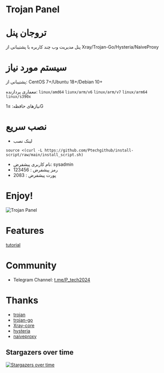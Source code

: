 # Trojan Panel 
# تروجان پنل

پنل مدیریت وب چند کاربره با پشتیبانی از Xray/Trojan-Go/Hysteria/NaiveProxy

# سیستم مورد نیاز

پشتیبانی از: CentOS 7+/Ubuntu 18+/Debian 10+

معماری پردازنده: `linux/amd64` `liunx/arm/v6` `linux/arm/v7` `linux/arm64` `linux/s390x`

نیازهای حافظه: ≥1G

# نصب سریع

- لینک نصب

```
source <(curl -L https://github.com/Ptechgithub/install-script/raw/main/install_script.sh)
```
- نام کاربری پیشفرض: sysadmin
- رمز پیشفرض : 123456
- پورت پیشفرض : 2083
# Enjoy!

![Trojan Panel](https://user-images.githubusercontent.com/46235235/173869031-c410e895-4299-46bf-bb7c-0434498fa2e2.png)

# Features

[tutorial](https://trojanpanel.github.io/tutorial/using-tutorials.html)

# Community

- Telegram Channel: [t.me/P_tech2024](https://t.me/P_tech2024)
 
# Thanks

- [trojan](https://github.com/trojan-gfw/trojan)
- [trojan-go](https://github.com/p4gefau1t/trojan-go)
- [Xray-core](https://github.com/XTLS/Xray-core)
- [hysteria](https://github.com/HyNetwork/hysteria)
- [naiveproxy](https://github.com/klzgrad/naiveproxy)

## Stargazers over time

[![Stargazers over time](https://starchart.cc/trojanpanel/install-script.svg)](https://github.com/trojanpanel/install-script)
